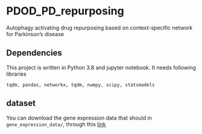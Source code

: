 # PDOD_PD_repurposing
Autophagy activating drug repurposing based on context-specific network for Parkinson’s disease

## Dependencies
This project is written in Python 3.8 and jupyter notebook.
It needs following libraries
```angular2html
tqdm, pandas, networkx, tqdm, numpy, scipy, statsmodels
```

## dataset
You can download the gene expression data that should in `gene_expression_data/`, through this [link](https://doi.org/10.6084/m9.figshare.22495594.v1)
